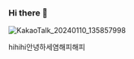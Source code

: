 ### Hi there 👋
![KakaoTalk_20240110_135857998](https://github.com/eggzuxi/eggzuxi01/assets/129067046/7eb1f8cf-2d4e-4836-9177-c3ab63b8e7d9)

hihihi안녕하세염해피해피
<!--
**eggzuxi/eggzuxi** is a ✨ _special_ ✨ repository because its `README.md` (this file) appears on your GitHub profile.

Here are some ideas to get you started:

- 🔭 I’m currently working on ...
- 🌱 I’m currently learning ...
- 👯 I’m looking to collaborate on ...![Uploading KakaoTalk_20240110_135857998.gif…]()

- 🤔 I’m looking for help with ...
- 💬 Ask me about ...
- 📫 How to reach me: ...
- 😄 Pronouns: ...
- ⚡ Fun fact: ...
-->
